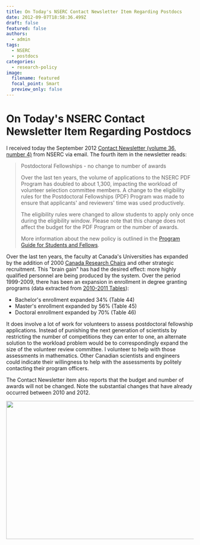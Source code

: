 ```yaml
---
title: On Today's NSERC Contact Newsletter Item Regarding Postdocs
date: 2012-09-07T18:58:36.499Z
draft: false
featured: false
authors:
  - admin
tags:
  - NSERC
  - postdocs
categories:
  - research-policy
image:
  filename: featured
  focal_point: Smart
  preview_only: false
---
```


# On Today's NSERC Contact Newsletter Item Regarding Postdocs

I received today the September 2012 <a href="http://www.nserc-crsng.gc.ca/Students-Etudiants/Contact-Contact_eng.asp#5">Contact Newsletter (volume 36, number 4)</a> from NSERC via email. The fourth item in the newsletter reads:
<blockquote>Postdoctoral Fellowships - no change to number of awards

Over the last ten years, the volume of applications to the NSERC PDF Program has doubled to about 1,300, impacting the workload of volunteer selection committee members. A change to the eligibility rules for the Postdoctoral Fellowships (PDF) Program was made to ensure that applicants' and reviewers' time was used productively.

The eligibility rules were changed to allow students to apply only once during the eligibility window. Please note that this change does not affect the budget for the PDF Program or the number of awards.

More information about the new policy is outlined in the <a href="http://www.nserc-crsng.gc.ca/Students-Etudiants/PD-NP/PDF-BP_eng.asp">Program Guide for Students and Fellows</a>.</blockquote>
Over the last ten years, the faculty at Canada's Universities has expanded by the addition of 2000 <a href="http://www.chairs-chaires.gc.ca/home-accueil-eng.aspx">Canada Research Chairs</a> and other strategic recruitment. This "brain gain" has had the desired effect: more highly qualified personnel are being produced by the system. Over the period 1999-2009, there has been an expansion in enrollment in degree granting programs (data extracted from <a href="http://nserc.buzzdata.com/colliand/nserc-tables#!/data">2010-2011 Tables</a>):
<ul>
	<li>Bachelor's enrollment expanded 34% (Table 44)</li>
	<li>Master's enrollment expanded by 56% (Table 45)</li>
	<li>Doctoral enrollment expanded by 70% (Table 46)</li>
</ul>
It does involve a lot of work for volunteers to assess postdoctoral fellowship applications. Instead of punishing the next generation of scientists by restricting the number of competitions they can enter to one, an alternate solution to the workload problem would be to correspondingly expand the size of the volunteer review committee. I volunteer to help with those assessments in mathematics. Other Canadian scientists and engineers could indicate their willingness to help with the assessments by politely contacting their program officers.

The Contact Newsletter item also reports that the budget and number of awards will not be changed. Note the substantial changes that have already occurred between 2010 and 2012.

<a rel="attachment wp-att-1308" href="http://blog.math.toronto.edu/colliand/2012/09/07/on-todays-nserc-contact-newsletter-item-regarding-postdocs/nserc-pdf/"><img class="alignnone size-full wp-image-1308" src="http://blog.math.toronto.edu/colliand/files/2012/09/nserc-pdf.png" alt="" width="600" height="371" /></a>

<a href="https://d3kex6ty6anzzh.cloudfront.net/cache/70/704a6254e9ac12a010bf43e5ef02c09e01392efb"></a><a href="https://d3kex6ty6anzzh.cloudfront.net/cache/70/704a6254e9ac12a010bf43e5ef02c09e01392efb"></a>